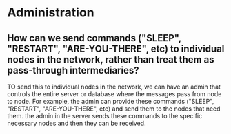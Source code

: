 # Administration
## How can we send commands ("SLEEP", "RESTART", "ARE-YOU-THERE", etc) to individual nodes in the network, rather than treat them as pass-through intermediaries?

TO send this to individual nodes in the network, we can have an admin that controls the entire server or database where the messages pass from node to node. For example, the admin can provide these commands ("SLEEP", "RESTART", "ARE-YOU-THERE", etc) and send them to the nodes that need them. the admin in the server sends these commands to the specific necessary nodes and then they can be received. 